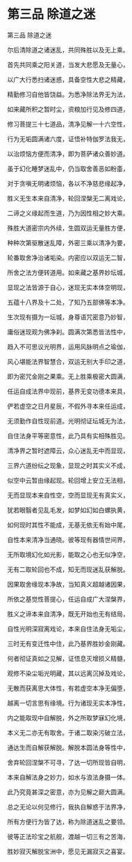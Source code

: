 # 第三品 除道之迷

第三品 除道之迷

尔后清除道之诸迷乱，共同殊胜以及无上乘。

首先共同乘之阳关道，当发大悲愿及无量心，

以广大行悉扫诸迷惑，具备空性大悲之精藏，

精勤修习自他皆饶益。为悉净除法界无为法，

如来藏所积之暂时尘，资粮加行见及修四道，

修习菩提三十七道品，清净见解一十六空性，

行为无垢圆满诸六度，证悟补特伽罗法我无，

以治烦恼方便而清净，即为菩萨诸众善妙道。

虽于幻化睡梦迷乱中，仍当取舍善恶如粉齑，

对于贪嗔无明诸烦恼，各以不净慈悲缘起净，

胜义无生本来自清净，轮回涅槃无二离戏论，

二谛之义缘起而生道，乃为因性相之妙大乘。

殊胜大道密宗内外续，生圆双运无量胜方便，

种种次第驱散迷乱障，外密三乘以清净为要，

轮番取舍净治诸垢染。内密应以双运无二智，

所舍之法方便转道用。如来藏之基界妙坛城，

显现之法皆源于自心，迷现无实本体空明现，

五蕴十八界及十二处，了知乃五部佛等本净。

生次现有摄为一坛城，身尊语咒密意乃妙智，

庸俗迷现观为佛净刹。圆满次第悉皆法性中，

趋入不可思议光明界，运用风脉明点之瑜伽，

风心堪能法界智慧合，双运无别大手印之道，

即为密咒金刚之果乘。无上胜乘极密大圆满，

任运自成法界中现前，基界无变功德本来具，

俨若虚空之日月星辰，不假外寻本来任运成，

无须勤作自性现前道。光明彻证坛城无为法，

自住法身平等密意性，此乃具有实相殊胜见。

清净界之暂时遮障云，众心迷乱无中而显现，

三界六道纷纭之现象，显现之时其实义不成，

似空中云暂由缘起现。轮回增上安立无法相，

无而显现本来自性空，空而显现无有真实义，

犹若眼翳者见乱毛发，如梦如幻如白螺执黄，

如何现时其性不能成，无基无依无有始中尾，

自性本来清净当通晓。彼等现有器情世间界，

无所取境幻化如光影，能取之心也无似净空，

无有二取轮回也不成，知无而现迷乱获解脱。

因果取舍缘现本净故，当知真义超越诸因果，

所依之基觉性菩提心，任运自成广大涅槃界，

胜义之谛本来自清净，既无开始也无有结局，

自性光明深寂离戏论，本来自住法身无垢尘，

三时无有变迁性中住，此乃基界胜妙金刚藏。

何者彻证真如之见解，证悟息灭增损义精髓，

观修不染尘垢光明藏，其以远离沉掉及戏论，

无散而获离思大体性，有若虚空本净无偏堕，

越离一切言思有缘境。行为诸现无实本净性，

内之能取现中自解脱，外之所取梦寐幻化境，

本义无二亦无有取舍。于诸二取染污破立法，

通达生而自解获解脱。解脱本圆法身等性中，

舍弃轮回涅槃不可寻，了达一切所现皆自明，

本来自解法身之妙力，如水与浪法身摄一体。

此乃究竟甚深之密意，亦为见解之巅大圆满。

总之无论以何见修行，我执自解惑于法界净，

所有方便行为皆了达，称为除道迷乱之要领。

彼等正法珍宝之航舰，渡越一切三有之苦海，

胜妙寂灭解脱宝洲中，愿见无漏寂灭之喜宴。

